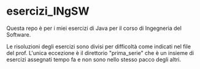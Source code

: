 # esercizi_INgSW

Questa repo è per i miei esercizi di Java per il corso di Ingegneria del Software.

Le risoluzioni degli esercizi sono divisi per difficoltà come indicati nel file del prof.
L'unica eccezione è il direttorio "prima_serie" che è un insieme di esercizi assegnati tempo fa e non sono nello stesso pacco degli altri.
